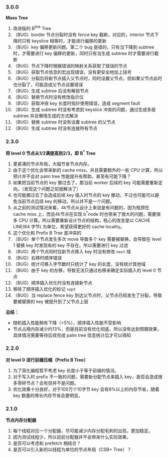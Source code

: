 ### 3.0.0

**Mass Tree**

1. 改进版的 B<sup>link</sup> Tree
2. （BUG）border 节点分裂时没有 fence key 截断，对应的，interior 节点下降时只有 keyslice 相等时，才能进行偏移的更新
3. （BUG）key 偏移更新问题。第二个 bug 是错的，只有当下降到 subtree 时，才需要进行 key 偏移的更新，同时只有当生成 subtree 时才需要进行截断
4. （BUG）节点下降时根据错误的映射关系获取了错误的节点
5. （BUG）获取节点信息的宏出现错误，没有更安全地加上括号
6. （BUG）分裂后将新节点插入父节点时，同时设置父节点，但如果父节点此时也分裂了，可能造成父节点设置错误
7. （BUG）生成 subtree 后没有解锁节点
8. （BUG）替换节点时没有修改指示位
9. （BUG）获取冲突 key 长度时指针使用错误，造成 segment fault
10. （BUG）生成 subtree 时没有考虑到 keyslice 冲突的问题，通过生成多层 subtree 并且懒惰生成的方式解决
11. （BUG）替换 subtree 时没有设置 subtree 的父节点
12. （BUG）生成 subtree 时没有连接所有节点



### 2.3.0

**将 level 0 节点从1/2满提高到2/3，即 B<sup>*</sup> Tree**
1. 更紧凑的节点布局，大幅节省节点内存。
2. 由于这个优化会带来新的 cache miss，并且需要额外的一些 CPU 计算，所以预计并不会对 palm tree 性能提升有帮助，甚至有可能下降？
3. 如果把当前节点的 key 挪过去了，那当前 worker 后续的 key 可能需要重新定向。（发现这个问题之前就解决了）
4. 也可能挪过去了会造成后续 key 插入时节点的 key 挪动，不过也可能可以避免当前节点后续 key 的移动，所以并不是一个问题。
5. 从之前的测试情况来看，4k节点从设计上来说是有问题的，因为瓶颈在 cache miss 上，而且4k节点在实现 b<sup>*</sup>node 时也带来了很大的问题，需要很多 CPU 计算。所以需要重新设计节点的结构，核心的改变是以 CACHE LINE(64 字节) 为单位，希望获得更好的 cache locality。
6. 这个优化和 Prefix B Tree 是冲突的
7. （BUG）单个节点发生多次 move 导致多个 key 需要被替换，会导致在 level 1 替换 key 时发现有的 key 不存在。所以需要进行 key 过滤
8. （BUG）两个节点同时往新节点移入 key 时没有修改 `next` 域
9. （BUG）右移时顺序错误
10. （BUG）统计可移入字节数时只统计了 key 的长度，没有统计其他域
11. （BUG）由于 key 的左移，导致无法只通过右移来确定实际插入的 level 0 节点
12. （BUG）顺序插入优化时没有连接新节点
13. 移除了顺序插入优化的标记 `sopt`
14. （BUG）当 replace fence key 到达父节点时，父节点已经发生了分裂，导致要被替换的 key 被提升到了父节点上层

**总结：**

* 随机插入性能稍有下降（<5%），顺序插入性能不受影响
* 节点占用内存减少约13%，但是目前没有优化彻底，所以没有达到预期效果，具体情况需要等待后续完成 palm tree 信息统计后才可以得知


### 2.2.0

**对 level 0 进行前缀压缩（Prefix B Tree）**

1. 为了简化编程暂不考虑 key 长度小于等于前缀的情况。
2. 对于写入时 prefix 不一致的问题，需要新分配节点来插入 key，是否会造成很多零碎节点？会有但并不是问题。
3. 优化效果十分良好，对于100万个10字节 key 会有8%以上的内存节省，随着 key 数量的增长内存节省会更明显。



### 2.1.0

**节点内存分配器**

1. 每个线程对应一个分配器，尽可能减少内存分配毛刺的出现，更加稳定。
2. 因为测试线程少，所以目前分配器并不会带来什么实际效果。
3. 是否可以考虑和 prefetch 相结合？
4. 是否可以引入新的以线程为单位的节点布局（CSB+ Tree）？